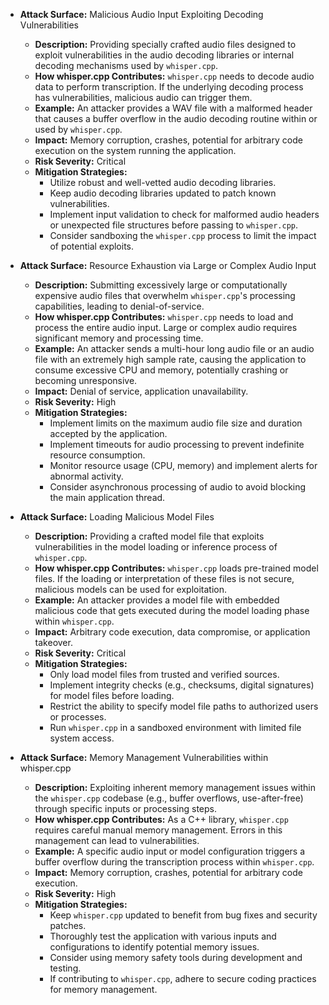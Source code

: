 *   **Attack Surface:** Malicious Audio Input Exploiting Decoding Vulnerabilities
    *   **Description:**  Providing specially crafted audio files designed to exploit vulnerabilities in the audio decoding libraries or internal decoding mechanisms used by `whisper.cpp`.
    *   **How whisper.cpp Contributes:** `whisper.cpp` needs to decode audio data to perform transcription. If the underlying decoding process has vulnerabilities, malicious audio can trigger them.
    *   **Example:** An attacker provides a WAV file with a malformed header that causes a buffer overflow in the audio decoding routine within or used by `whisper.cpp`.
    *   **Impact:**  Memory corruption, crashes, potential for arbitrary code execution on the system running the application.
    *   **Risk Severity:** Critical
    *   **Mitigation Strategies:**
        *   Utilize robust and well-vetted audio decoding libraries.
        *   Keep audio decoding libraries updated to patch known vulnerabilities.
        *   Implement input validation to check for malformed audio headers or unexpected file structures before passing to `whisper.cpp`.
        *   Consider sandboxing the `whisper.cpp` process to limit the impact of potential exploits.

*   **Attack Surface:** Resource Exhaustion via Large or Complex Audio Input
    *   **Description:**  Submitting excessively large or computationally expensive audio files that overwhelm `whisper.cpp`'s processing capabilities, leading to denial-of-service.
    *   **How whisper.cpp Contributes:** `whisper.cpp` needs to load and process the entire audio input. Large or complex audio requires significant memory and processing time.
    *   **Example:** An attacker sends a multi-hour long audio file or an audio file with an extremely high sample rate, causing the application to consume excessive CPU and memory, potentially crashing or becoming unresponsive.
    *   **Impact:** Denial of service, application unavailability.
    *   **Risk Severity:** High
    *   **Mitigation Strategies:**
        *   Implement limits on the maximum audio file size and duration accepted by the application.
        *   Implement timeouts for audio processing to prevent indefinite resource consumption.
        *   Monitor resource usage (CPU, memory) and implement alerts for abnormal activity.
        *   Consider asynchronous processing of audio to avoid blocking the main application thread.

*   **Attack Surface:** Loading Malicious Model Files
    *   **Description:**  Providing a crafted model file that exploits vulnerabilities in the model loading or inference process of `whisper.cpp`.
    *   **How whisper.cpp Contributes:** `whisper.cpp` loads pre-trained model files. If the loading or interpretation of these files is not secure, malicious models can be used for exploitation.
    *   **Example:** An attacker provides a model file with embedded malicious code that gets executed during the model loading phase within `whisper.cpp`.
    *   **Impact:** Arbitrary code execution, data compromise, or application takeover.
    *   **Risk Severity:** Critical
    *   **Mitigation Strategies:**
        *   Only load model files from trusted and verified sources.
        *   Implement integrity checks (e.g., checksums, digital signatures) for model files before loading.
        *   Restrict the ability to specify model file paths to authorized users or processes.
        *   Run `whisper.cpp` in a sandboxed environment with limited file system access.

*   **Attack Surface:** Memory Management Vulnerabilities within whisper.cpp
    *   **Description:**  Exploiting inherent memory management issues within the `whisper.cpp` codebase (e.g., buffer overflows, use-after-free) through specific inputs or processing steps.
    *   **How whisper.cpp Contributes:** As a C++ library, `whisper.cpp` requires careful manual memory management. Errors in this management can lead to vulnerabilities.
    *   **Example:**  A specific audio input or model configuration triggers a buffer overflow during the transcription process within `whisper.cpp`.
    *   **Impact:** Memory corruption, crashes, potential for arbitrary code execution.
    *   **Risk Severity:** High
    *   **Mitigation Strategies:**
        *   Keep `whisper.cpp` updated to benefit from bug fixes and security patches.
        *   Thoroughly test the application with various inputs and configurations to identify potential memory issues.
        *   Consider using memory safety tools during development and testing.
        *   If contributing to `whisper.cpp`, adhere to secure coding practices for memory management.